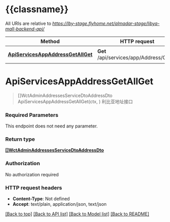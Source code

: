 # {{classname}}

All URIs are relative to *https://lby-stage.flyhome.net/almadar-stage/libya-mall-backend-api/*

Method | HTTP request | Description
------------- | ------------- | -------------
[**ApiServicesAppAddressGetAllGet**](AddressApi.md#ApiServicesAppAddressGetAllGet) | **Get** /api/services/app/Address/GetAll | 利比亚地址接口

# **ApiServicesAppAddressGetAllGet**
> []WctAdminAddressesServiceDtoAddressDto ApiServicesAppAddressGetAllGet(ctx, )
利比亚地址接口

### Required Parameters
This endpoint does not need any parameter.

### Return type

[**[]WctAdminAddressesServiceDtoAddressDto**](WCT.Admin.Addresses.Service.Dto.AddressDto.md)

### Authorization

No authorization required

### HTTP request headers

 - **Content-Type**: Not defined
 - **Accept**: text/plain, application/json, text/json

[[Back to top]](#) [[Back to API list]](../README.md#documentation-for-api-endpoints) [[Back to Model list]](../README.md#documentation-for-models) [[Back to README]](../README.md)


